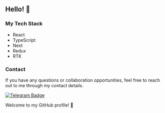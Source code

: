## Hello! 👋

### My Tech Stack
- React
- TypeScript
- Next
- Redux
- RTK

### Contact
If you have any questions or collaboration opportunities, feel free to reach out to me through my contact details.

[![Telegram Badge](https://img.shields.io/badge/-wakexgod-blue?style=social&logo=telegram&link=https://t.me/wakexgod)](https://t.me/wakexgod) <p align='left'>

Welcome to my GitHub profile! 🚀
